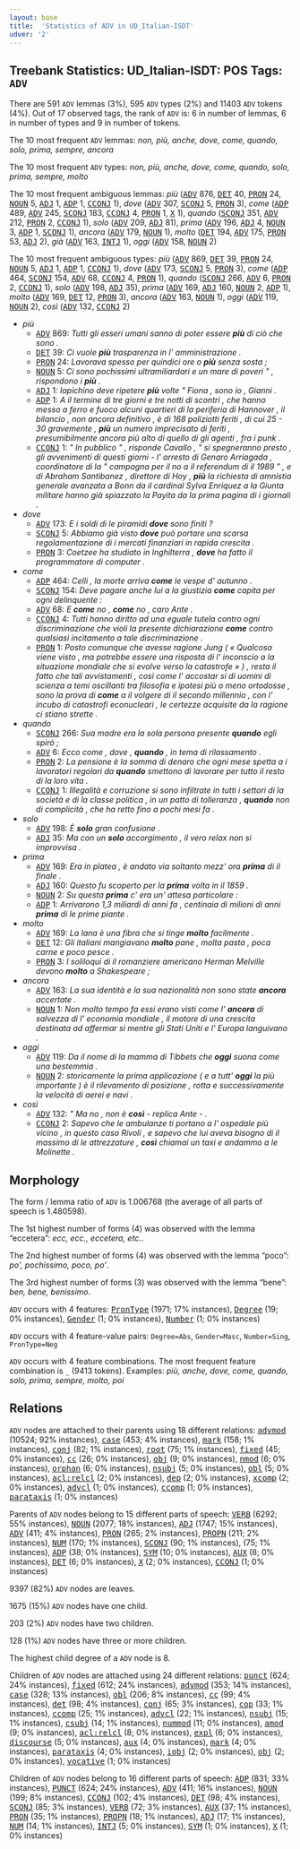 ```yaml
---
layout: base
title:  'Statistics of ADV in UD_Italian-ISDT'
udver: '2'
---
```


## Treebank Statistics: UD_Italian-ISDT: POS Tags: `ADV`

There are 591 `ADV` lemmas (3%), 595 `ADV` types (2%) and 11403 `ADV` tokens (4%).
Out of 17 observed tags, the rank of `ADV` is: 6 in number of lemmas, 6 in number of types and 9 in number of tokens.

The 10 most frequent `ADV` lemmas: <em>non, più, anche, dove, come, quando, solo, prima, sempre, ancora</em>

The 10 most frequent `ADV` types:  <em>non, più, anche, dove, come, quando, solo, prima, sempre, molto</em>

The 10 most frequent ambiguous lemmas: <em>più</em> (<tt><a href="it_isdt-pos-ADV.html">ADV</a></tt> 876, <tt><a href="it_isdt-pos-DET.html">DET</a></tt> 40, <tt><a href="it_isdt-pos-PRON.html">PRON</a></tt> 24, <tt><a href="it_isdt-pos-NOUN.html">NOUN</a></tt> 5, <tt><a href="it_isdt-pos-ADJ.html">ADJ</a></tt> 1, <tt><a href="it_isdt-pos-ADP.html">ADP</a></tt> 1, <tt><a href="it_isdt-pos-CCONJ.html">CCONJ</a></tt> 1), <em>dove</em> (<tt><a href="it_isdt-pos-ADV.html">ADV</a></tt> 307, <tt><a href="it_isdt-pos-SCONJ.html">SCONJ</a></tt> 5, <tt><a href="it_isdt-pos-PRON.html">PRON</a></tt> 3), <em>come</em> (<tt><a href="it_isdt-pos-ADP.html">ADP</a></tt> 489, <tt><a href="it_isdt-pos-ADV.html">ADV</a></tt> 245, <tt><a href="it_isdt-pos-SCONJ.html">SCONJ</a></tt> 183, <tt><a href="it_isdt-pos-CCONJ.html">CCONJ</a></tt> 4, <tt><a href="it_isdt-pos-PRON.html">PRON</a></tt> 1, <tt><a href="it_isdt-pos-X.html">X</a></tt> 1), <em>quando</em> (<tt><a href="it_isdt-pos-SCONJ.html">SCONJ</a></tt> 351, <tt><a href="it_isdt-pos-ADV.html">ADV</a></tt> 212, <tt><a href="it_isdt-pos-PRON.html">PRON</a></tt> 2, <tt><a href="it_isdt-pos-CCONJ.html">CCONJ</a></tt> 1), <em>solo</em> (<tt><a href="it_isdt-pos-ADV.html">ADV</a></tt> 209, <tt><a href="it_isdt-pos-ADJ.html">ADJ</a></tt> 81), <em>prima</em> (<tt><a href="it_isdt-pos-ADV.html">ADV</a></tt> 196, <tt><a href="it_isdt-pos-ADJ.html">ADJ</a></tt> 4, <tt><a href="it_isdt-pos-NOUN.html">NOUN</a></tt> 3, <tt><a href="it_isdt-pos-ADP.html">ADP</a></tt> 1, <tt><a href="it_isdt-pos-SCONJ.html">SCONJ</a></tt> 1), <em>ancora</em> (<tt><a href="it_isdt-pos-ADV.html">ADV</a></tt> 179, <tt><a href="it_isdt-pos-NOUN.html">NOUN</a></tt> 1), <em>molto</em> (<tt><a href="it_isdt-pos-DET.html">DET</a></tt> 194, <tt><a href="it_isdt-pos-ADV.html">ADV</a></tt> 175, <tt><a href="it_isdt-pos-PRON.html">PRON</a></tt> 53, <tt><a href="it_isdt-pos-ADJ.html">ADJ</a></tt> 2), <em>già</em> (<tt><a href="it_isdt-pos-ADV.html">ADV</a></tt> 163, <tt><a href="it_isdt-pos-INTJ.html">INTJ</a></tt> 1), <em>oggi</em> (<tt><a href="it_isdt-pos-ADV.html">ADV</a></tt> 158, <tt><a href="it_isdt-pos-NOUN.html">NOUN</a></tt> 2)

The 10 most frequent ambiguous types:  <em>più</em> (<tt><a href="it_isdt-pos-ADV.html">ADV</a></tt> 869, <tt><a href="it_isdt-pos-DET.html">DET</a></tt> 39, <tt><a href="it_isdt-pos-PRON.html">PRON</a></tt> 24, <tt><a href="it_isdt-pos-NOUN.html">NOUN</a></tt> 5, <tt><a href="it_isdt-pos-ADJ.html">ADJ</a></tt> 1, <tt><a href="it_isdt-pos-ADP.html">ADP</a></tt> 1, <tt><a href="it_isdt-pos-CCONJ.html">CCONJ</a></tt> 1), <em>dove</em> (<tt><a href="it_isdt-pos-ADV.html">ADV</a></tt> 173, <tt><a href="it_isdt-pos-SCONJ.html">SCONJ</a></tt> 5, <tt><a href="it_isdt-pos-PRON.html">PRON</a></tt> 3), <em>come</em> (<tt><a href="it_isdt-pos-ADP.html">ADP</a></tt> 464, <tt><a href="it_isdt-pos-SCONJ.html">SCONJ</a></tt> 154, <tt><a href="it_isdt-pos-ADV.html">ADV</a></tt> 68, <tt><a href="it_isdt-pos-CCONJ.html">CCONJ</a></tt> 4, <tt><a href="it_isdt-pos-PRON.html">PRON</a></tt> 1), <em>quando</em> (<tt><a href="it_isdt-pos-SCONJ.html">SCONJ</a></tt> 266, <tt><a href="it_isdt-pos-ADV.html">ADV</a></tt> 6, <tt><a href="it_isdt-pos-PRON.html">PRON</a></tt> 2, <tt><a href="it_isdt-pos-CCONJ.html">CCONJ</a></tt> 1), <em>solo</em> (<tt><a href="it_isdt-pos-ADV.html">ADV</a></tt> 198, <tt><a href="it_isdt-pos-ADJ.html">ADJ</a></tt> 35), <em>prima</em> (<tt><a href="it_isdt-pos-ADV.html">ADV</a></tt> 169, <tt><a href="it_isdt-pos-ADJ.html">ADJ</a></tt> 160, <tt><a href="it_isdt-pos-NOUN.html">NOUN</a></tt> 2, <tt><a href="it_isdt-pos-ADP.html">ADP</a></tt> 1), <em>molto</em> (<tt><a href="it_isdt-pos-ADV.html">ADV</a></tt> 169, <tt><a href="it_isdt-pos-DET.html">DET</a></tt> 12, <tt><a href="it_isdt-pos-PRON.html">PRON</a></tt> 3), <em>ancora</em> (<tt><a href="it_isdt-pos-ADV.html">ADV</a></tt> 163, <tt><a href="it_isdt-pos-NOUN.html">NOUN</a></tt> 1), <em>oggi</em> (<tt><a href="it_isdt-pos-ADV.html">ADV</a></tt> 119, <tt><a href="it_isdt-pos-NOUN.html">NOUN</a></tt> 2), <em>così</em> (<tt><a href="it_isdt-pos-ADV.html">ADV</a></tt> 132, <tt><a href="it_isdt-pos-CCONJ.html">CCONJ</a></tt> 2)


* <em>più</em>
  * <tt><a href="it_isdt-pos-ADV.html">ADV</a></tt> 869: <em>Tutti gli esseri umani sanno di poter essere <b>più</b> di ciò che sono .</em>
  * <tt><a href="it_isdt-pos-DET.html">DET</a></tt> 39: <em>Ci vuole <b>più</b> trasparenza in l' amministrazione .</em>
  * <tt><a href="it_isdt-pos-PRON.html">PRON</a></tt> 24: <em>Lavorava spesso per quindici ore o <b>più</b> senza sosta ;</em>
  * <tt><a href="it_isdt-pos-NOUN.html">NOUN</a></tt> 5: <em>Ci sono pochissimi ultramiliardari e un mare di poveri " , rispondono i <b>più</b> .</em>
  * <tt><a href="it_isdt-pos-ADJ.html">ADJ</a></tt> 1: <em>Iapichino deve ripetere <b>più</b> volte " Fiona , sono io , Gianni .</em>
  * <tt><a href="it_isdt-pos-ADP.html">ADP</a></tt> 1: <em>A il termine di tre giorni e tre notti di scontri , che hanno messo a ferro e fuoco alcuni quartieri di la periferia di Hannover , il bilancio , non ancora definitivo , è di 168 poliziotti feriti , di cui 25 - 30 gravemente , <b>più</b> un numero imprecisato di feriti , presumibilmente ancora più alto di quello di gli agenti , fra i punk .</em>
  * <tt><a href="it_isdt-pos-CCONJ.html">CCONJ</a></tt> 1: <em>" In pubblico " , risponde Cavallo , " si spegneranno presto , gli avvenimenti di questi giorni - l' arresto di Genaro Arriagada , coordinatore di la " campagna per il no a il referendum di il 1989 " , e di Abraham Santibanez , direttore di Hoy , <b>più</b> la richiesta di amnistia generale avanzata a Bonn da il cardinal Sylva Enriquez a la Giunta militare hanno già spiazzato la Payita da la prima pagina di i giornali .</em>
* <em>dove</em>
  * <tt><a href="it_isdt-pos-ADV.html">ADV</a></tt> 173: <em>E i soldi di le piramidi <b>dove</b> sono finiti ?</em>
  * <tt><a href="it_isdt-pos-SCONJ.html">SCONJ</a></tt> 5: <em>Abbiamo già visto <b>dove</b> può portare una scarsa regolamentazione di i mercati finanziari in rapida crescita .</em>
  * <tt><a href="it_isdt-pos-PRON.html">PRON</a></tt> 3: <em>Coetzee ha studiato in Inghilterra , <b>dove</b> ha fatto il programmatore di computer .</em>
* <em>come</em>
  * <tt><a href="it_isdt-pos-ADP.html">ADP</a></tt> 464: <em>Celli , la morte arriva <b>come</b> le vespe d' autunno .</em>
  * <tt><a href="it_isdt-pos-SCONJ.html">SCONJ</a></tt> 154: <em>Deve pagare anche lui a la giustizia <b>come</b> capita per ogni delinquente :</em>
  * <tt><a href="it_isdt-pos-ADV.html">ADV</a></tt> 68: <em>E <b>come</b> no , <b>come</b> no , caro Ante .</em>
  * <tt><a href="it_isdt-pos-CCONJ.html">CCONJ</a></tt> 4: <em>Tutti hanno diritto ad una eguale tutela contro ogni discriminazione che violi la presente dichiarazione <b>come</b> contro qualsiasi incitamento a tale discriminazione .</em>
  * <tt><a href="it_isdt-pos-PRON.html">PRON</a></tt> 1: <em>Posto comunque che avesse ragione Jung ( « Qualcosa viene visto , ma potrebbe essere una risposta di l' inconscio a la situazione mondiale che si evolve verso la catastrofe » ) , resta il fatto che tali avvistamenti , così come l' accostar si di uomini di scienza a temi oscillanti tra filosofia e ipotesi più o meno ortodosse , sono la prova di <b>come</b> a il volgere di il secondo millennio , con l' incubo di catastrofi econucleari , le certezze acquisite da la ragione ci stiano strette .</em>
* <em>quando</em>
  * <tt><a href="it_isdt-pos-SCONJ.html">SCONJ</a></tt> 266: <em>Sua madre era la sola persona presente <b>quando</b> egli spirò ;</em>
  * <tt><a href="it_isdt-pos-ADV.html">ADV</a></tt> 6: <em>Ecco come , dove , <b>quando</b> , in tema di rilassamento .</em>
  * <tt><a href="it_isdt-pos-PRON.html">PRON</a></tt> 2: <em>La pensione è la somma di denaro che ogni mese spetta a i lavoratori regolari da <b>quando</b> smettono di lavorare per tutto il resto di la loro vita .</em>
  * <tt><a href="it_isdt-pos-CCONJ.html">CCONJ</a></tt> 1: <em>Illegalità e corruzione si sono infiltrate in tutti i settori di la società e di la classe politica , in un patto di tolleranza , <b>quando</b> non di complicità , che ha retto fino a pochi mesi fa .</em>
* <em>solo</em>
  * <tt><a href="it_isdt-pos-ADV.html">ADV</a></tt> 198: <em>È <b>solo</b> gran confusione .</em>
  * <tt><a href="it_isdt-pos-ADJ.html">ADJ</a></tt> 35: <em>Ma con un <b>solo</b> accorgimento , il vero relax non si improvvisa .</em>
* <em>prima</em>
  * <tt><a href="it_isdt-pos-ADV.html">ADV</a></tt> 169: <em>Era in platea , è andato via soltanto mezz' ora <b>prima</b> di il finale .</em>
  * <tt><a href="it_isdt-pos-ADJ.html">ADJ</a></tt> 160: <em>Questo fu scoperto per la <b>prima</b> volta in il 1859 .</em>
  * <tt><a href="it_isdt-pos-NOUN.html">NOUN</a></tt> 2: <em>Su questa <b>prima</b> c' era un' attesa particolare :</em>
  * <tt><a href="it_isdt-pos-ADP.html">ADP</a></tt> 1: <em>Arrivarono 1,3 miliardi di anni fa , centinaia di milioni di anni <b>prima</b> di le prime piante .</em>
* <em>molto</em>
  * <tt><a href="it_isdt-pos-ADV.html">ADV</a></tt> 169: <em>La lana è una fibra che si tinge <b>molto</b> facilmente .</em>
  * <tt><a href="it_isdt-pos-DET.html">DET</a></tt> 12: <em>Gli italiani mangiavano <b>molto</b> pane , molta pasta , poca carne e poco pesce .</em>
  * <tt><a href="it_isdt-pos-PRON.html">PRON</a></tt> 3: <em>I soliloqui di il romanziere americano Herman Melville devono <b>molto</b> a Shakespeare ;</em>
* <em>ancora</em>
  * <tt><a href="it_isdt-pos-ADV.html">ADV</a></tt> 163: <em>La sua identità e la sua nazionalità non sono state <b>ancora</b> accertate .</em>
  * <tt><a href="it_isdt-pos-NOUN.html">NOUN</a></tt> 1: <em>Non molto tempo fa essi erano visti come l' <b>ancora</b> di salvezza di l' economia mondiale , il motore di una crescita destinata ad affermar si mentre gli Stati Uniti e l' Europa languivano .</em>
* <em>oggi</em>
  * <tt><a href="it_isdt-pos-ADV.html">ADV</a></tt> 119: <em>Da il nome di la mamma di Tibbets che <b>oggi</b> suona come una bestemmia .</em>
  * <tt><a href="it_isdt-pos-NOUN.html">NOUN</a></tt> 2: <em>storicamente la prima applicazione ( e a tutt' <b>oggi</b> la più importante ) è il rilevamento di posizione , rotta e successivamente la velocità di aerei e navi .</em>
* <em>così</em>
  * <tt><a href="it_isdt-pos-ADV.html">ADV</a></tt> 132: <em>" Ma no , non è <b>così</b> - replica Ante - .</em>
  * <tt><a href="it_isdt-pos-CCONJ.html">CCONJ</a></tt> 2: <em>Sapevo che le ambulanze ti portano a l' ospedale più vicino , in questo caso Rivoli , e sapevo che lui aveva bisogno di il massimo di le attrezzature , <b>così</b> chiamai un taxi e andammo a le Molinette .</em>

## Morphology

The form / lemma ratio of `ADV` is 1.006768 (the average of all parts of speech is 1.480598).

The 1st highest number of forms (4) was observed with the lemma “eccetera”: <em>ecc, ecc., eccetera, etc.</em>.

The 2nd highest number of forms (4) was observed with the lemma “poco”: <em>po', pochissimo, poco, po’</em>.

The 3rd highest number of forms (3) was observed with the lemma “bene”: <em>ben, bene, benissimo</em>.

`ADV` occurs with 4 features: <tt><a href="it_isdt-feat-PronType.html">PronType</a></tt> (1971; 17% instances), <tt><a href="it_isdt-feat-Degree.html">Degree</a></tt> (19; 0% instances), <tt><a href="it_isdt-feat-Gender.html">Gender</a></tt> (1; 0% instances), <tt><a href="it_isdt-feat-Number.html">Number</a></tt> (1; 0% instances)

`ADV` occurs with 4 feature-value pairs: `Degree=Abs`, `Gender=Masc`, `Number=Sing`, `PronType=Neg`

`ADV` occurs with 4 feature combinations.
The most frequent feature combination is `_` (9413 tokens).
Examples: <em>più, anche, dove, come, quando, solo, prima, sempre, molto, poi</em>


## Relations

`ADV` nodes are attached to their parents using 18 different relations: <tt><a href="it_isdt-dep-advmod.html">advmod</a></tt> (10524; 92% instances), <tt><a href="it_isdt-dep-case.html">case</a></tt> (453; 4% instances), <tt><a href="it_isdt-dep-mark.html">mark</a></tt> (158; 1% instances), <tt><a href="it_isdt-dep-conj.html">conj</a></tt> (82; 1% instances), <tt><a href="it_isdt-dep-root.html">root</a></tt> (75; 1% instances), <tt><a href="it_isdt-dep-fixed.html">fixed</a></tt> (45; 0% instances), <tt><a href="it_isdt-dep-cc.html">cc</a></tt> (26; 0% instances), <tt><a href="it_isdt-dep-obj.html">obj</a></tt> (9; 0% instances), <tt><a href="it_isdt-dep-nmod.html">nmod</a></tt> (6; 0% instances), <tt><a href="it_isdt-dep-orphan.html">orphan</a></tt> (6; 0% instances), <tt><a href="it_isdt-dep-nsubj.html">nsubj</a></tt> (5; 0% instances), <tt><a href="it_isdt-dep-obl.html">obl</a></tt> (5; 0% instances), <tt><a href="it_isdt-dep-acl-relcl.html">acl:relcl</a></tt> (2; 0% instances), <tt><a href="it_isdt-dep-dep.html">dep</a></tt> (2; 0% instances), <tt><a href="it_isdt-dep-xcomp.html">xcomp</a></tt> (2; 0% instances), <tt><a href="it_isdt-dep-advcl.html">advcl</a></tt> (1; 0% instances), <tt><a href="it_isdt-dep-ccomp.html">ccomp</a></tt> (1; 0% instances), <tt><a href="it_isdt-dep-parataxis.html">parataxis</a></tt> (1; 0% instances)

Parents of `ADV` nodes belong to 15 different parts of speech: <tt><a href="it_isdt-pos-VERB.html">VERB</a></tt> (6292; 55% instances), <tt><a href="it_isdt-pos-NOUN.html">NOUN</a></tt> (2077; 18% instances), <tt><a href="it_isdt-pos-ADJ.html">ADJ</a></tt> (1747; 15% instances), <tt><a href="it_isdt-pos-ADV.html">ADV</a></tt> (411; 4% instances), <tt><a href="it_isdt-pos-PRON.html">PRON</a></tt> (265; 2% instances), <tt><a href="it_isdt-pos-PROPN.html">PROPN</a></tt> (211; 2% instances), <tt><a href="it_isdt-pos-NUM.html">NUM</a></tt> (170; 1% instances), <tt><a href="it_isdt-pos-SCONJ.html">SCONJ</a></tt> (90; 1% instances),  (75; 1% instances), <tt><a href="it_isdt-pos-ADP.html">ADP</a></tt> (38; 0% instances), <tt><a href="it_isdt-pos-SYM.html">SYM</a></tt> (10; 0% instances), <tt><a href="it_isdt-pos-AUX.html">AUX</a></tt> (8; 0% instances), <tt><a href="it_isdt-pos-DET.html">DET</a></tt> (6; 0% instances), <tt><a href="it_isdt-pos-X.html">X</a></tt> (2; 0% instances), <tt><a href="it_isdt-pos-CCONJ.html">CCONJ</a></tt> (1; 0% instances)

9397 (82%) `ADV` nodes are leaves.

1675 (15%) `ADV` nodes have one child.

203 (2%) `ADV` nodes have two children.

128 (1%) `ADV` nodes have three or more children.

The highest child degree of a `ADV` node is 8.

Children of `ADV` nodes are attached using 24 different relations: <tt><a href="it_isdt-dep-punct.html">punct</a></tt> (624; 24% instances), <tt><a href="it_isdt-dep-fixed.html">fixed</a></tt> (612; 24% instances), <tt><a href="it_isdt-dep-advmod.html">advmod</a></tt> (353; 14% instances), <tt><a href="it_isdt-dep-case.html">case</a></tt> (328; 13% instances), <tt><a href="it_isdt-dep-obl.html">obl</a></tt> (206; 8% instances), <tt><a href="it_isdt-dep-cc.html">cc</a></tt> (99; 4% instances), <tt><a href="it_isdt-dep-det.html">det</a></tt> (98; 4% instances), <tt><a href="it_isdt-dep-conj.html">conj</a></tt> (65; 3% instances), <tt><a href="it_isdt-dep-cop.html">cop</a></tt> (33; 1% instances), <tt><a href="it_isdt-dep-ccomp.html">ccomp</a></tt> (25; 1% instances), <tt><a href="it_isdt-dep-advcl.html">advcl</a></tt> (22; 1% instances), <tt><a href="it_isdt-dep-nsubj.html">nsubj</a></tt> (15; 1% instances), <tt><a href="it_isdt-dep-csubj.html">csubj</a></tt> (14; 1% instances), <tt><a href="it_isdt-dep-nummod.html">nummod</a></tt> (11; 0% instances), <tt><a href="it_isdt-dep-amod.html">amod</a></tt> (9; 0% instances), <tt><a href="it_isdt-dep-acl-relcl.html">acl:relcl</a></tt> (8; 0% instances), <tt><a href="it_isdt-dep-expl.html">expl</a></tt> (6; 0% instances), <tt><a href="it_isdt-dep-discourse.html">discourse</a></tt> (5; 0% instances), <tt><a href="it_isdt-dep-aux.html">aux</a></tt> (4; 0% instances), <tt><a href="it_isdt-dep-mark.html">mark</a></tt> (4; 0% instances), <tt><a href="it_isdt-dep-parataxis.html">parataxis</a></tt> (4; 0% instances), <tt><a href="it_isdt-dep-iobj.html">iobj</a></tt> (2; 0% instances), <tt><a href="it_isdt-dep-obj.html">obj</a></tt> (2; 0% instances), <tt><a href="it_isdt-dep-vocative.html">vocative</a></tt> (1; 0% instances)

Children of `ADV` nodes belong to 16 different parts of speech: <tt><a href="it_isdt-pos-ADP.html">ADP</a></tt> (831; 33% instances), <tt><a href="it_isdt-pos-PUNCT.html">PUNCT</a></tt> (624; 24% instances), <tt><a href="it_isdt-pos-ADV.html">ADV</a></tt> (411; 16% instances), <tt><a href="it_isdt-pos-NOUN.html">NOUN</a></tt> (199; 8% instances), <tt><a href="it_isdt-pos-CCONJ.html">CCONJ</a></tt> (102; 4% instances), <tt><a href="it_isdt-pos-DET.html">DET</a></tt> (98; 4% instances), <tt><a href="it_isdt-pos-SCONJ.html">SCONJ</a></tt> (85; 3% instances), <tt><a href="it_isdt-pos-VERB.html">VERB</a></tt> (72; 3% instances), <tt><a href="it_isdt-pos-AUX.html">AUX</a></tt> (37; 1% instances), <tt><a href="it_isdt-pos-PRON.html">PRON</a></tt> (35; 1% instances), <tt><a href="it_isdt-pos-PROPN.html">PROPN</a></tt> (18; 1% instances), <tt><a href="it_isdt-pos-ADJ.html">ADJ</a></tt> (17; 1% instances), <tt><a href="it_isdt-pos-NUM.html">NUM</a></tt> (14; 1% instances), <tt><a href="it_isdt-pos-INTJ.html">INTJ</a></tt> (5; 0% instances), <tt><a href="it_isdt-pos-SYM.html">SYM</a></tt> (1; 0% instances), <tt><a href="it_isdt-pos-X.html">X</a></tt> (1; 0% instances)


